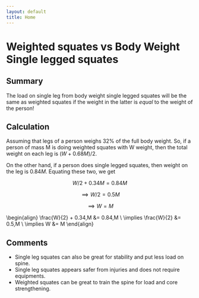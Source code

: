 ```yaml
---
layout: default
title: Home
---
```


# Weighted squates vs Body Weight Single legged squates

## Summary
The load on single leg from body weight single legged squates will be the same as weighted squates if the weight in the latter is *equal* to the weight of the person!

## Calculation

Assuming that legs of a person weighs 32% of the full body weight. So, if a person of mass M is doing weighted squates with W weight, then the total weight on each leg is $(W + 0.68 M)/2$.

On the other hand, if a person does single legged squates, then weight on the leg is $0.84 M$. Equating these two, we get

$$ W/2 + 0.34 M = 0.84 M$$

$$\implies W/2 = 0.5 M$$

$$\implies W = M$$

\begin{align}
\frac{W}{2} + 0.34\,M &= 0.84\,M \\
\implies \frac{W}{2} &= 0.5\,M \\
\implies W &= M
\end{align}


## Comments
  - Single leg squates can also be great for stability and put less load on spine.
  - Single leg squates appears safer from injuries and does not require equipments.
  - Weighted squates can be great to train the spine for load and core strengthening.

